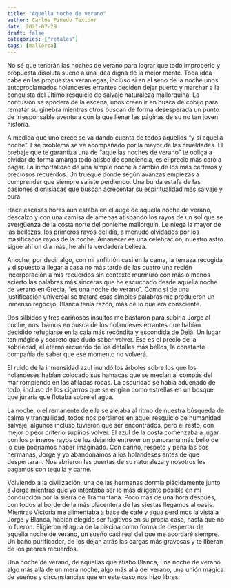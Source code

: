 ```yaml
---
title: "Aquella noche de verano"
author: Carlos Pinedo Texidor
date: 2021-07-29
draft: false
categories: ["retales"]
tags: [mallorca]
---
```

No sé que tendrán las noches de verano para lograr que todo improperio y propuesta disoluta suene a una idea digna de la mejor mente. Toda idea cabe en las propuestas veraniegas, incluso si en el seno de la noche unos autoproclamados holandeses errantes deciden dejar puerto y marchar a la conquista del último resquicio de salvaje naturaleza mallorquina. La confusión se apodera de la escena, unos creen ir en busca de cobijo para rematar su ginebra mientras otros buscan de forma desesperada un punto de irresponsable aventura con la que llenar las páginas de su no tan joven historia.

A medida que uno crece se va dando cuenta de todos aquellos “y si aquella noche”. Ese problema se ve acompañado por la mayor de las crueldades. El brebaje que te garantiza una de “aquellas noches de verano” te obliga a olvidar de forma amarga todo atisbo de conciencia, es el precio más caro a pagar. La inmortalidad de una simple noche a cambio de los más certeros y preciosos recuerdos. Un trueque donde según avanzas empiezas a comprender que siempre saliste perdiendo. Una burda estafa de las pasiones dionisíacas que buscan acrecentar su espiritualidad más salvaje y pura.

Hace escasas horas aún estaba en el auge de aquella noche de verano, descalzo y con una camisa de amebas atisbando los rayos de un sol que se avergüenza de la costa norte del poniente mallorquín. Le niega la mayor de las bellezas, los primeros rayos del día, a menudo olvidados por los masificados rayos de la noche. Amanecer es una celebración, nuestro astro sigue ahí un día más, he ahí la verdadera belleza.

Anoche, por decir algo, con mi anfitrión casi en la cama, la terraza recogida y dispuesto a llegar a casa no más tarde de las cuatro una recién incorporación a mis recuerdos sin contexto murmuró con más o menos acierto las palabras más sinceras que he escuchado desde aquella noche de verano en Grecia, “es una noche de verano”. Como si de una justificación universal se tratará esas simples palabras me produjeron un inmenso regocijo, Blanca tenía razón, más de lo que era consciente. 

Dos silbidos y tres cariñosos insultos me bastaron para subir a Jorge al coche, nos íbamos en busca de los holandeses errantes que habían decidido refugiarse en la cala más recóndita y escondida de Deià. Un lugar tan mágico y secreto que dudo saber volver. Ese es el precio de la sobriedad, el eterno recuerdo de los detalles más bellos, la constante compañía de saber que ese momento no volverá. 

El ruido de la inmensidad azul inundó los árboles sobre los que los holandeses habían colocado sus hamacas que se mecían al compás del mar rompiendo en las afiladas rocas. La oscuridad se había adueñado de todo, incluso de los cigarros que se erigían como estrellas en un bosque que juraría que flotaba sobre el agua. 

La noche, o el remanente de ella se alejaba al ritmo de nuestra búsqueda de calma y tranquilidad, todos nos perdimos en aquel resquicio de humanidad salvaje, algunos incluso tuvieron que ser encontrados, pero el resto, con mejor o peor criterio supinos volver. El azul de la costa comenzaba a jugar con los primeros rayos de luz dejando entrever un panorama más bello de lo que podríamos haber imaginado. Con cariño, respeto y pena las dos hermanas, Jorge y yo abandonamos a los holandeses antes de que despertaran. Nos abrieron las puertas de su naturaleza y nosotros les pagamos con tequila y carne.

Volviendo a la civilización, una de las hermanas dormía plácidamente junto a Jorge mientras que yo intentaba ser lo más diligente posible en mi conducción por la sierra de Tramuntana. Poco más de una hora después, con todos al borde de la más placentera de las siestas llegamos al oasis. Mientras Victoria me alimentaba a base de café y agua perdimos la vista a Jorge y Blanca, habían elegido ser fugitivos en su propia casa, hasta que no lo fueron. Eligieron el agua de la piscina como forma de despertar de aquella noche de verano, un sueño casi real del que me acordaré siempre. Un baño purificador, de los dejan atrás las cargas más gravosas y te liberan de los peores recuerdos. 

Una noche de verano, de aquellas que atisbó Blanca, una noche de verano algo más allá de un mera noche, algo más allá del verano, una unión mágica de sueños y circunstancias que en este caso nos hizo libres.
```
